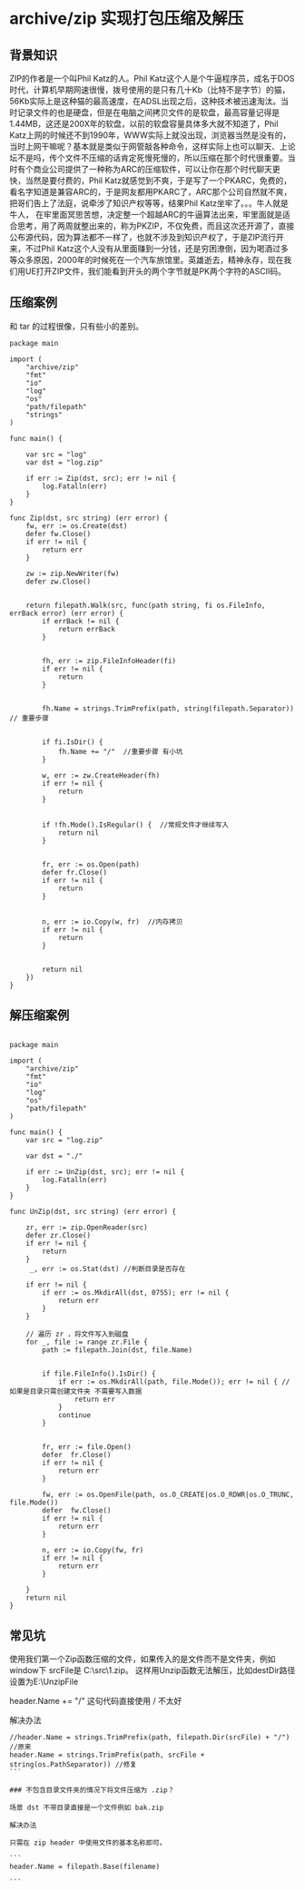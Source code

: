 # archive/zip 实现打包压缩及解压


## 背景知识

ZIP的作者是一个叫Phil Katz的人。Phil Katz这个人是个牛逼程序员，成名于DOS时代，计算机早期网速很慢，拨号使用的是只有几十Kb（比特不是字节）的猫，56Kb实际上是这种猫的最高速度，在ADSL出现之后，这种技术被迅速淘汰。当时记录文件的也是硬盘，但是在电脑之间拷贝文件的是软盘，最高容量记得是1.44MB，这还是200X年的软盘，以前的软盘容量具体多大就不知道了，Phil Katz上网的时候还不到1990年，WWW实际上就没出现，浏览器当然是没有的，当时上网干嘛呢？基本就是类似于网管敲各种命令，这样实际上也可以聊天、上论坛不是吗，传个文件不压缩的话肯定死慢死慢的，所以压缩在那个时代很重要。当时有个商业公司提供了一种称为ARC的压缩软件，可以让你在那个时代聊天更快，当然是要付费的，Phil Katz就感觉到不爽，于是写了一个PKARC，免费的，看名字知道是兼容ARC的，于是网友都用PKARC了，ARC那个公司自然就不爽，把哥们告上了法庭，说牵涉了知识产权等等，结果Phil Katz坐牢了。。。牛人就是牛人， 在牢里面冥思苦想，决定整一个超越ARC的牛逼算法出来，牢里面就是适合思考，用了两周就整出来的，称为PKZIP，不仅免费，而且这次还开源了，直接公布源代码，因为算法都不一样了，也就不涉及到知识产权了，于是ZIP流行开来，不过Phil Katz这个人没有从里面赚到一分钱，还是穷困潦倒，因为喝酒过多等众多原因，2000年的时候死在一个汽车旅馆里。英雄逝去，精神永存，现在我们用UE打开ZIP文件，我们能看到开头的两个字节就是PK两个字符的ASCII码。

## 压缩案例

和 tar 的过程很像，只有些小的差别。

```
package main

import (
    "archive/zip"
    "fmt"
    "io"
    "log"
    "os"
    "path/filepath"
    "strings"
)

func main() {

    var src = "log"
    var dst = "log.zip"

    if err := Zip(dst, src); err != nil {
        log.Fatalln(err)
    }
}

func Zip(dst, src string) (err error) {
    fw, err := os.Create(dst)
    defer fw.Close()
    if err != nil {
        return err
    }

    zw := zip.NewWriter(fw)
    defer zw.Close()

  
    return filepath.Walk(src, func(path string, fi os.FileInfo, errBack error) (err error) {
        if errBack != nil {
            return errBack
        }

     
        fh, err := zip.FileInfoHeader(fi)
        if err != nil {
            return
        }

       
        fh.Name = strings.TrimPrefix(path, string(filepath.Separator))  // 重要步骤

       
        if fi.IsDir() {
            fh.Name += "/"  //重要步骤 有小坑
        }

        w, err := zw.CreateHeader(fh)
        if err != nil {
            return
        }

      
        if !fh.Mode().IsRegular() {  //常规文件才继续写入
            return nil    
        }

      
        fr, err := os.Open(path)
        defer fr.Close()
        if err != nil {
            return
        }

       
        n, err := io.Copy(w, fr)  //内存拷贝 
        if err != nil {
            return
        }
     

        return nil
    })
}
```

## 解压缩案例

```

package main

import (
    "archive/zip"
    "fmt"
    "io"
    "log"
    "os"
    "path/filepath"
)

func main() {
    var src = "log.zip"
 
    var dst = "./"

    if err := UnZip(dst, src); err != nil {
        log.Fatalln(err)
    }
}

func UnZip(dst, src string) (err error) {
    
    zr, err := zip.OpenReader(src)
    defer zr.Close()
    if err != nil {
        return
    }
     _, err := os.Stat(dst) //判断目录是否存在
     
    if err != nil {
        if err := os.MkdirAll(dst, 0755); err != nil {
            return err
        }
    }

    // 遍历 zr ，将文件写入到磁盘
    for _, file := range zr.File {
        path := filepath.Join(dst, file.Name)

   
        if file.FileInfo().IsDir() {
            if err := os.MkdirAll(path, file.Mode()); err != nil { //如果是目录只需创建文件夹 不需要写入数据
                return err
            }
            continue
        }

    
        fr, err := file.Open()
        defer  fr.Close()
        if err != nil {
            return err
        }

        fw, err := os.OpenFile(path, os.O_CREATE|os.O_RDWR|os.O_TRUNC, file.Mode())
        defer  fw.Close()
        if err != nil {
            return err
        }

        n, err := io.Copy(fw, fr)
        if err != nil {
            return err
        }
      
    }
    return nil
}

```

## 常见坑

使用我们第一个Zip函数压缩的文件，如果传入的是文件而不是文件夹，例如window下 srcFile是 C:\src\1.zip。
这样用Unzip函数无法解压，比如destDir路径设置为E:\UnzipFile

header.Name += "/" 这句代码直接使用  /  不太好

解决办法

````
//header.Name = strings.TrimPrefix(path, filepath.Dir(srcFile) + "/") //原来
header.Name = strings.TrimPrefix(path, srcFile + string(os.PathSeparator)) //修复
```

### 不包含目录文件夹的情况下将文件压缩为 .zip？

场景 dst 不带目录直接是一个文件例如 bak.zip

解决办法

只需在 zip header 中使用文件的基本名称即可。

```
header.Name = filepath.Base(filename)

```